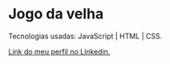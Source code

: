 # Jogo da velha 

Tecnologias usadas: JavaScript | HTML | CSS.

[Link do meu perfil no Linkedin.](https://www.linkedin.com/in/felipe-moises-4a1b58248/) 